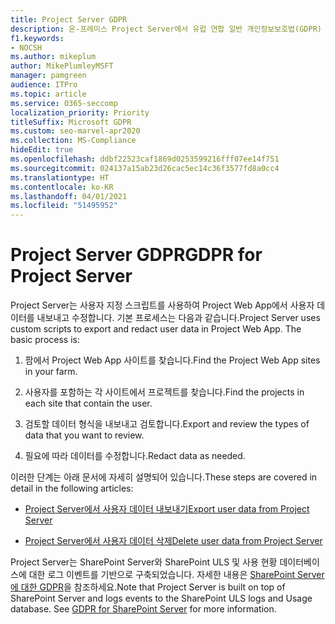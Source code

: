 ```yaml
---
title: Project Server GDPR
description: 온-프레미스 Project Server에서 유럽 연합 일반 개인정보보호법(GDPR) 요구 사항을 해결하는 방법을 알아봅니다.
f1.keywords:
- NOCSH
ms.author: mikeplum
author: MikePlumleyMSFT
manager: pamgreen
audience: ITPro
ms.topic: article
ms.service: O365-seccomp
localization_priority: Priority
titleSuffix: Microsoft GDPR
ms.custom: seo-marvel-apr2020
ms.collection: MS-Compliance
hideEdit: true
ms.openlocfilehash: ddbf22523caf1869d0253599216fff07ee14f751
ms.sourcegitcommit: 024137a15ab23d26cac5ec14c36f3577fd8a0cc4
ms.translationtype: HT
ms.contentlocale: ko-KR
ms.lasthandoff: 04/01/2021
ms.locfileid: "51495952"
---
```

# <a name="gdpr-for-project-server"></a><span data-ttu-id="d1ec3-103">Project Server GDPR</span><span class="sxs-lookup"><span data-stu-id="d1ec3-103">GDPR for Project Server</span></span>

<span data-ttu-id="d1ec3-p101">Project Server는 사용자 지정 스크립트를 사용하여 Project Web App에서 사용자 데이터를 내보내고 수정합니다. 기본 프로세스는 다음과 같습니다.</span><span class="sxs-lookup"><span data-stu-id="d1ec3-p101">Project Server uses custom scripts to export and redact user data in Project Web App. The basic process is:</span></span>

1.  <span data-ttu-id="d1ec3-106">팜에서 Project Web App 사이트를 찾습니다.</span><span class="sxs-lookup"><span data-stu-id="d1ec3-106">Find the Project Web App sites in your farm.</span></span>

2.  <span data-ttu-id="d1ec3-107">사용자를 포함하는 각 사이트에서 프로젝트를 찾습니다.</span><span class="sxs-lookup"><span data-stu-id="d1ec3-107">Find the projects in each site that contain the user.</span></span>

3.  <span data-ttu-id="d1ec3-108">검토할 데이터 형식을 내보내고 검토합니다.</span><span class="sxs-lookup"><span data-stu-id="d1ec3-108">Export and review the types of data that you want to review.</span></span>

4.  <span data-ttu-id="d1ec3-109">필요에 따라 데이터를 수정합니다.</span><span class="sxs-lookup"><span data-stu-id="d1ec3-109">Redact data as needed.</span></span>

<span data-ttu-id="d1ec3-110">이러한 단계는 아래 문서에 자세히 설명되어 있습니다.</span><span class="sxs-lookup"><span data-stu-id="d1ec3-110">These steps are covered in detail in the following articles:</span></span>

- [<span data-ttu-id="d1ec3-111">Project Server에서 사용자 데이터 내보내기</span><span class="sxs-lookup"><span data-stu-id="d1ec3-111">Export user data from Project Server</span></span>](/Project/export-user-data-from-project-server?toc=/Office365/Enterprise/toc.json)

- [<span data-ttu-id="d1ec3-112">Project Server에서 사용자 데이터 삭제</span><span class="sxs-lookup"><span data-stu-id="d1ec3-112">Delete user data from Project Server</span></span>](/Project/delete-user-data-from-project-server?toc=/Office365/Enterprise/toc.json)


<span data-ttu-id="d1ec3-p102">Project Server는 SharePoint Server와 SharePoint ULS 및 사용 현황 데이터베이스에 대한 로그 이벤트를 기반으로 구축되었습니다. 자세한 내용은 [SharePoint Server에 대한 GDPR](gdpr-for-sharepoint-server.md)을 참조하세요.</span><span class="sxs-lookup"><span data-stu-id="d1ec3-p102">Note that Project Server is built on top of SharePoint Server and logs events to the SharePoint ULS logs and Usage database. See [GDPR for SharePoint Server](gdpr-for-sharepoint-server.md) for more information.</span></span>
